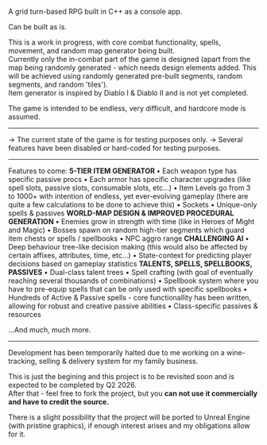 A grid turn-based RPG built in C++ as a console app.

Can be built as is.

This is a work in progress, with core combat functionality, spells, movement, and random map generator being built.  
Currently only the in-combat part of the game is designed (apart from the map being randomly generated - which needs design elements added. This will be achieved using randomly generated pre-built segments, random segments, and random 'tiles').  
Item generator is inspired by Diablo I & Diablo II and is not yet completed.

The game is intended to be endless, very difficult, and hardcore mode is assumed.

<hr/>
-> The current state of the game is for testing purposes only.  
-> Several features have been disabled or hard-coded for testing purposes.  
<hr/>
Features to come:  
      <b> 5-TIER ITEM GENERATOR </b>  
        • Each weapon type has specific passive procs  
        • Each armor has specific character upgrades (like spell slots, passive slots, consumable slots, etc...)  
        • Item Levels go from 3 to 1000+ with intention of endless, yet ever-evolving gameplay (there are quite a few calculations to be done to achieve this)  
        • Sockets
        • Unique-only spells & passives  
      <b> WORLD-MAP DESIGN & IMPROVED PROCEDURAL GENERATION </b>  
        • Enemies grow in strength with time (like in Heroes of Might and Magic)  
        • Bosses spawn on random high-tier segments which guard item chests or spells / spellbooks  
        • NPC aggro range  
      <b> CHALLENGING AI </b>  
        • Deep behaviour tree-like decision making (this would also be affected by certain affixes, attributes, time, etc...)
        • State-context for predicting player decisions based on gameplay statistics  
      <b> TALENTS, SPELLS, SPELLBOOKS, PASSIVES </b>  
        • Dual-class talent trees  
        • Spell crafting (with goal of eventually reaching several thousands of combinations)  
        • Spellbook system where you have to pre-equip spells that can be only used with specific spellbooks 
        • Hundreds of Active & Passive spells - core functionallity has been written, allowing for robust and creative passive abilities  
        • Class-specific passives & resources  

...And much, much more.  

<hr/>
Development has been temporarily halted due to me working on a wine-tracking, selling & delivery system for my family business.  

This is just the begining and this project is to be revisited soon and is expected to be completed by Q2 2026.  
After that - feel free to fork the project, but you <b>can not use it commercially and have to credit the source.</b>  

There is a slight possibility that the project will be ported to Unreal Engine (with pristine graphics), if enough interest arises and my obligations allow for it.
  
